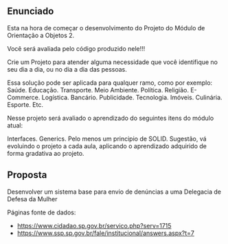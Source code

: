 ## Enunciado
Esta na hora de começar o desenvolvimento do Projeto do Módulo de Orientação a Objetos 2.

Você será avaliada pelo código produzido nele!!!

Crie um Projeto para atender alguma necessidade que você identifique no seu dia a dia, ou no dia a dia das pessoas.

Essa solução pode ser aplicada para qualquer ramo, como por exemplo: Saúde. Educação. Transporte. Meio Ambiente. Política. Religião. E-Commerce. Logística. Bancário. Publicidade. Tecnologia. Imóveis. Culinária. Esporte. Etc.

Nesse projeto será avaliado o aprendizado do seguintes itens do módulo atual:

Interfaces.
Generics.
Pelo menos um principio de SOLID.
Sugestão, vá evoluindo o projeto a cada aula, aplicando o aprendizado adquirido de forma gradativa ao projeto.

## Proposta
Desenvolver um sistema base para envio de denúncias a uma Delegacia de Defesa da Mulher

Páginas fonte de dados:
- https://www.cidadao.sp.gov.br/servico.php?serv=1715
- https://www.ssp.sp.gov.br/fale/institucional/answers.aspx?t=7